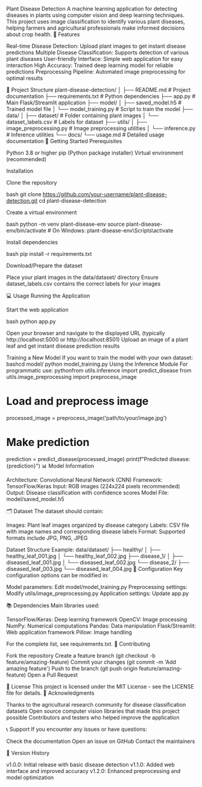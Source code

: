 Plant Disease Detection
A machine learning application for detecting diseases in plants using computer vision and deep learning techniques. This project uses image classification to identify various plant diseases, helping farmers and agricultural professionals make informed decisions about crop health.
🌱 Features

Real-time Disease Detection: Upload plant images to get instant disease predictions
Multiple Disease Classification: Supports detection of various plant diseases
User-friendly Interface: Simple web application for easy interaction
High Accuracy: Trained deep learning model for reliable predictions
Preprocessing Pipeline: Automated image preprocessing for optimal results

📁 Project Structure
plant-disease-detection/
│
├── README.md                         # Project documentation
├── requirements.txt                  # Python dependencies
├── app.py                           # Main Flask/Streamlit application
├── model/
│   ├── saved_model.h5               # Trained model file
│   └── model_training.py            # Script to train the model
├── data/
│   ├── dataset/                     # Folder containing plant images
│   └── dataset_labels.csv           # Labels for dataset
├── utils/
│   ├── image_preprocessing.py       # Image preprocessing utilities
│   └── inference.py                 # Inference utilities
└── docs/
    └── usage.md                     # Detailed usage documentation
🚀 Getting Started
Prerequisites

Python 3.8 or higher
pip (Python package installer)
Virtual environment (recommended)

Installation

Clone the repository

bash   git clone https://github.com/your-username/plant-disease-detection.git
   cd plant-disease-detection

Create a virtual environment

bash   python -m venv plant-disease-env
   source plant-disease-env/bin/activate  # On Windows: plant-disease-env\Scripts\activate

Install dependencies

bash   pip install -r requirements.txt

Download/Prepare the dataset

Place your plant images in the data/dataset/ directory
Ensure dataset_labels.csv contains the correct labels for your images



💻 Usage
Running the Application

Start the web application

bash   python app.py

Open your browser and navigate to the displayed URL (typically http://localhost:5000 or http://localhost:8501)
Upload an image of a plant leaf and get instant disease prediction results

Training a New Model
If you want to train the model with your own dataset:
bashcd model/
python model_training.py
Using the Inference Module
For programmatic use:
pythonfrom utils.inference import predict_disease
from utils.image_preprocessing import preprocess_image

# Load and preprocess image
processed_image = preprocess_image('path/to/your/image.jpg')

# Make prediction
prediction = predict_disease(processed_image)
print(f"Predicted disease: {prediction}")
📊 Model Information

Architecture: Convolutional Neural Network (CNN)
Framework: TensorFlow/Keras
Input: RGB images (224x224 pixels recommended)
Output: Disease classification with confidence scores
Model File: model/saved_model.h5

🗂️ Dataset
The dataset should contain:

Images: Plant leaf images organized by disease category
Labels: CSV file with image names and corresponding disease labels
Format: Supported formats include JPG, PNG, JPEG

Dataset Structure Example:
data/dataset/
├── healthy/
│   ├── healthy_leaf_001.jpg
│   └── healthy_leaf_002.jpg
├── disease_1/
│   ├── diseased_leaf_001.jpg
│   └── diseased_leaf_002.jpg
└── disease_2/
    ├── diseased_leaf_003.jpg
    └── diseased_leaf_004.jpg
🔧 Configuration
Key configuration options can be modified in:

Model parameters: Edit model/model_training.py
Preprocessing settings: Modify utils/image_preprocessing.py
Application settings: Update app.py

📚 Dependencies
Main libraries used:

TensorFlow/Keras: Deep learning framework
OpenCV: Image processing
NumPy: Numerical computations
Pandas: Data manipulation
Flask/Streamlit: Web application framework
Pillow: Image handling

For the complete list, see requirements.txt.
🤝 Contributing

Fork the repository
Create a feature branch (git checkout -b feature/amazing-feature)
Commit your changes (git commit -m 'Add amazing feature')
Push to the branch (git push origin feature/amazing-feature)
Open a Pull Request

📝 License
This project is licensed under the MIT License - see the LICENSE file for details.
🙏 Acknowledgments

Thanks to the agricultural research community for disease classification datasets
Open source computer vision libraries that made this project possible
Contributors and testers who helped improve the application

📞 Support
If you encounter any issues or have questions:

Check the documentation
Open an issue on GitHub
Contact the maintainers

🔄 Version History

v1.0.0: Initial release with basic disease detection
v1.1.0: Added web interface and improved accuracy
v1.2.0: Enhanced preprocessing and model optimization
